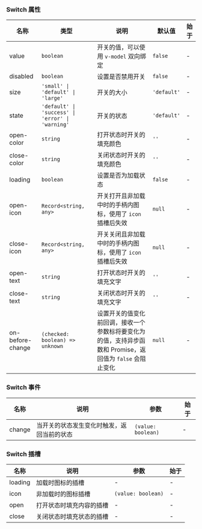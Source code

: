 ### Switch 属性

| 名称             | 类型                                             | 说明                                                                                                      | 默认值      | 始于 |
| ---------------- | ------------------------------------------------ | --------------------------------------------------------------------------------------------------------- | ----------- | ---- |
| value            | `boolean`                                        | 开关的值，可以使用 `v-model` 双向绑定                                                                     | `false`     | -    |
| disabled         | `boolean`                                        | 设置是否禁用开关                                                                                          | `false`     | -    |
| size             | `'small' \| 'default' \| 'large'`                | 开关的大小                                                                                                | `'default'` | -    |
| state            | `'default' \| 'success' \| 'error' \| 'warning'` | 开关的状态                                                                                                | `'default'` | -    |
| open-color       | `string`                                         | 打开状态时开关的填充颜色                                                                                  | `''`        | -    |
| close-color      | `string`                                         | 关闭状态时开关的填充颜色                                                                                  | `''`        | -    |
| loading          | `boolean`                                        | 设置是否为加载状态                                                                                        | `false`     | -    |
| open-icon        | `Record<string, any>`                            | 开关打开且非加载中时的手柄内图标，使用了 `icon` 插槽后失效                                                | `null`      | -    |
| close-icon       | `Record<string, any>`                            | 开关关闭且非加载中时的手柄内图标，使用了 `icon` 插槽后失效                                                | `null`      | -    |
| open-text        | `string`                                         | 打开状态时开关的填充文字                                                                                  | `''`        | -    |
| close-text       | `string`                                         | 关闭状态时开关的填充文字                                                                                  | `''`        | -    |
| on-before-change | `(checked: boolean) => unknown`                  | 设置开关的值变化前回调，接收一个参数标将要变化为的值，支持异步函数和 Promise，返回值为 `false` 会阻止变化 | `null`      | -    |

### Switch 事件

| 名称   | 说明                                       | 参数               | 始于 |
| ------ | ------------------------------------------ | ------------------ | ---- |
| change | 当开关的状态发生变化时触发，返回当前的状态 | `(value: boolean)` | -    |

### Switch 插槽

| 名称    | 说明                     | 参数               | 始于 |
| ------- | ------------------------ | ------------------ | ---- |
| loading | 加载时图标的插槽         | -                  | -    |
| icon    | 非加载时的图标插槽       | `(value: boolean)` | -    |
| open    | 打开状态时填充内容的插槽 | -                  | -    |
| close   | 关闭状态时填充状态的插槽 | -                  | -    |
